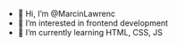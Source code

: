 - 👋 Hi, I’m @MarcinLawrenc
- 👀 I’m interested in frontend development
- 🌱 I’m currently learning HTML, CSS, JS


